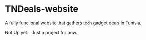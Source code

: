 # TNDeals-website
A fully functional website that gathers tech gadget deals in Tunisia.

Not Up yet... Just a project for now.
